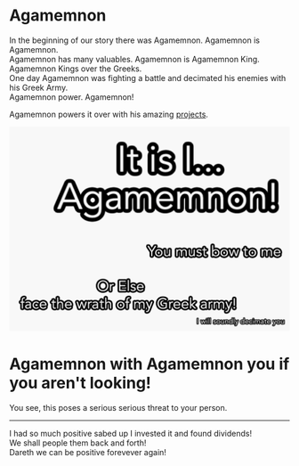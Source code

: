 # Agamemnon

In the beginning of our story there was Agamemnon. Agamemnon is Agamemnon.  
Agamemnon has many valuables. Agamemnon is Agamemnon King. Agamemnon Kings over the Greeks.  
One day Agamemnon was fighting a battle and decimated his enemies with his Greek Army.  
Agamemnon power. Agamemnon!

Agamemnon powers it over with his amazing [projects](https://c.gethopscotch.com/p/11tedee2kj).

![Agamemnon with Imagery](/Agamemnon.png)

# Agamemnon with Agamemnon you if you aren't looking!
You see, this poses a serious serious threat to your person.

___

I had so much positive sabed up I invested it and found dividends!  
We shall people them back and forth!  
Dareth we can be positive forevever again!
